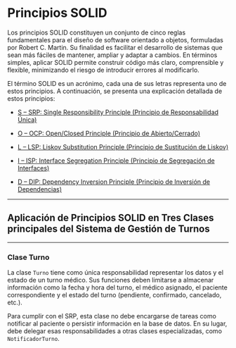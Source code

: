 # Principios SOLID

Los principios SOLID constituyen un conjunto de cinco reglas fundamentales para el diseño de software orientado a objetos, formuladas por Robert C. Martin. Su finalidad es facilitar el desarrollo de sistemas que sean más fáciles de mantener, ampliar y adaptar a cambios. En términos simples, aplicar SOLID permite construir código más claro, comprensible y flexible, minimizando el riesgo de introducir errores al modificarlo.

El término SOLID es un acrónimo, cada una de sus letras representa uno de estos principios. A continuación, se presenta una explicación detallada de estos principios:

- [S – SRP: Single Responsibility Principle (Principio de Responsabilidad Única)](srp.md)

- [O – OCP: Open/Closed Principle (Principio de Abierto/Cerrado)](ocp.md)

- [L – LSP: Liskov Substitution Principle (Principio de Sustitución de Liskov)](lsp.md)

- [I – ISP: Interface Segregation Principle (Principio de Segregación de Interfaces)](isp.md)

- [D – DIP: Dependency Inversion Principle (Principio de Inversión de Dependencias)](dip.md)

---
## Aplicación de Principios SOLID en Tres Clases principales del Sistema de Gestión de Turnos
---

### Clase Turno

La clase `Turno` tiene como única responsabilidad representar los datos y el estado de un turno médico. Sus funciones deben limitarse a almacenar información como la fecha y hora del turno, el médico asignado, el paciente correspondiente y el estado del turno (pendiente, confirmado, cancelado, etc.).

Para cumplir con el SRP, esta clase no debe encargarse de tareas como notificar al paciente o persistir información en la base de datos. En su lugar, debe delegar esas responsabilidades a otras clases especializadas, como `NotificadorTurno`.
